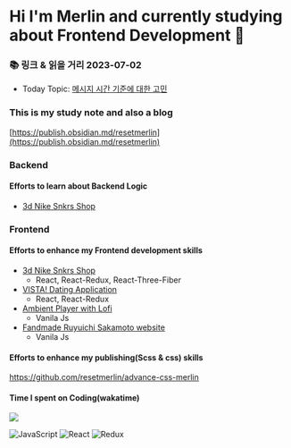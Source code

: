 # Hi I'm Merlin and currently studying about Frontend Development 👋


### 📚 링크 & 읽을 거리 2023-07-02
- Today Topic: [메시지 시간 기준에 대한 고민](https://publish.obsidian.md/resetmerlin/Merlin's+blog/Portfolio/DLink/Deep+thinking/%EB%A9%94%EC%8B%9C%EC%A7%80+%EA%B8%B0%EB%8A%A5%EC%97%90+%EB%8C%80%ED%95%9C+%EA%B3%A0%EB%AF%BC/%EB%A9%94%EC%84%B8%EC%A7%80+%EC%8B%9C%EA%B0%84%EB%8C%80%EC%97%90+%EB%8C%80%ED%95%9C+%EA%B3%A0%EB%AF%BC)


### This is my study note and also a blog
[https://publish.obsidian.md/resetmerlin](https://publish.obsidian.md/resetmerlin)

### Backend
#### Efforts to learn about Backend Logic 
- [3d Nike Snkrs Shop](https://github.com/resetmerlin/NikeSnkrShop) 

### Frontend 

  #### Efforts to enhance my Frontend development skills
  - [3d Nike Snkrs Shop](https://github.com/resetmerlin/NikeSnkrShop)
    - React, React-Redux, React-Three-Fiber
  - [VISTA! Dating Application](https://github.com/resetmerlin/2023-1-Team3)
    - React, React-Redux
  - [Ambient Player with Lofi](https://github.com/resetmerlin/Ambient-player)
    - Vanila Js
  - [Fandmade Ruyuichi Sakamoto website](https://github.com/resetmerlin/sakamotoweb.github.io)
    - Vanila Js
    
  #### Efforts to enhance my publishing(Scss & css) skills
  https://github.com/resetmerlin/advance-css-merlin






#### Time I spent on Coding(wakatime)
<img src="https://wakatime.com/share/@60e4818e-19d5-478c-9922-4c7fe3366bc4/211a56c1-d8f3-4a4f-b590-978a5a38994e.svg"/>

![JavaScript](https://img.shields.io/badge/javascript-%23323330.svg?style=for-the-badge&logo=javascript&logoColor=%23F7DF1E)
 ![React](https://img.shields.io/badge/react-%2320232a.svg?style=for-the-badge&logo=react&logoColor=%2361DAFB) ![Redux](https://img.shields.io/badge/redux-%23593d88.svg?style=for-the-badge&logo=redux&logoColor=white)

